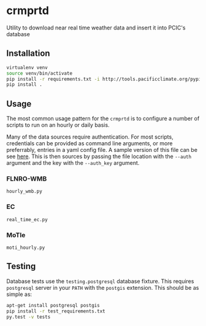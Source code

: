 # crmprtd

Utility to download near real time weather data and insert it into PCIC's database

## Installation

```bash
virtualenv venv
source venv/bin/activate
pip install -r requirements.txt -i http://tools.pacificclimate.org/pypiserver/ --trusted-host tools.pacificclimate.org
pip install .
```

## Usage

The most common usage pattern for the `crmprtd` is to configure a number of scripts to run on an hourly or daily basis.

Many of the data sources require authentication. For most scripts, credentials can be provided as command line arguments, or more preferrably, entries in a yaml config file. A sample version of this file can be see [here](https://github.com/pacificclimate/crmprtd/blob/master/auth.yaml). This is then sources by passing the file location with the `--auth` argument and the key with the `--auth_key` argument.

### FLNRO-WMB

`hourly_wmb.py`

### EC

`real_time_ec.py`

### MoTIe

`moti_hourly.py`


## Testing

Database tests use the `testing.postgresql` database fixture. This requires `postgresql` server in your `PATH` with the `postgis` extension. This should be as simple as:

```bash
apt-get install postgresql postgis
pip install -r test_requirements.txt
py.test -v tests
```
